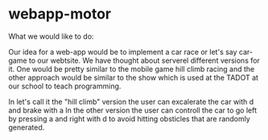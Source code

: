 # webapp-motor
What we would like to do:

Our idea for a web-app would be to implement a car race or let's say car-game to our webtsite.
We have thought about serverel different versions for it.
One would be pretty similar to the mobile game hill climb racing and the other approach would
be similar to the show which is used at the TADOT at our school to teach programming.

In let's call it the "hill climb" version the user can excalerate the car with d and brake with a
In the other version the user can controll the car to go left by pressing a and right with d
to avoid hitting obsticles that are randomly generated.


